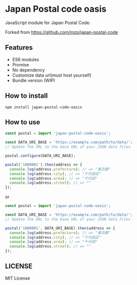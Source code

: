 # Japan Postal code oasis

JavaScript module for Japan Postal Code.

Forked from https://github.com/mzp/japan-postal-code

## Features

* ES6 modules
* Promise
* No dependency
* Customize data url(must host yourself)
* Bundle version (WIP)

## How to install

```
npm install japan-postal-code-oasis
```

## How to use

```js
const postal = import 'japan-postal-code-oasis';

const DATA_URI_BASE = 'https://example.com/path/to/data/';
// Update the URL to the base URL of your JSON data files

postal.configure(DATA_URI_BASE);

postal('1000001').then(address => {
  console.log(address.prefecture); // => "東京都"
  console.log(address.city); // => "千代田区"
  console.log(address.area); // => "千代田"
  console.log(address.street); // => ""
});
```

or

```js
const postal = import 'japan-postal-code-oasis';

const DATA_URI_BASE = 'https://example.com/path/to/data/';
// Update the URL to the base URL of your JSON data files

postal('1000001', DATA_URI_BASE).then(address => {
  console.log(address.prefecture); // => "東京都"
  console.log(address.city); // => "千代田区"
  console.log(address.area); // => "千代田"
  console.log(address.street); // => ""
});
```

## LICENSE
MIT License
